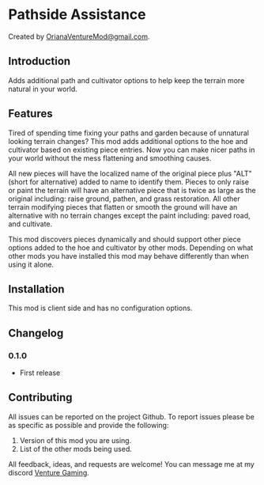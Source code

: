 # Pathside Assistance

Created by [OrianaVentureMod@gmail.com](https://github.com/OrianaVenture/VentureValheim).

## Introduction

Adds additional path and cultivator options to help keep the terrain more natural in your world.

## Features

Tired of spending time fixing your paths and garden because of unnatural looking terrain changes? This mod adds additional options to the hoe and cultivator based on existing piece entries. Now you can make nicer paths in your world without the mess flattening and smoothing causes.

All new pieces will have the localized name of the original piece plus "ALT" (short for alternative) added to name to identify them. Pieces to only raise or paint the terrain will have an alternative piece that is twice as large as the original including: raise ground, pathen, and grass restoration. All other terrain modifying pieces that flatten or smooth the ground will have an alternative with no terrain changes except the paint including: paved road, and cultivate.

This mod discovers pieces dynamically and should support other piece options added to the hoe and cultivator by other mods. Depending on what other mods you have installed this mod may behave differently than when using it alone.

## Installation

This mod is client side and has no configuration options.

## Changelog

### 0.1.0

* First release

## Contributing

All issues can be reported on the project Github. To report issues please be as specific as possible and provide the following:

1. Version of this mod you are using.
2. List of the other mods being used.

All feedback, ideas, and requests are welcome! You can message me at my discord [Venture Gaming](https://discord.gg/tAd5hapt88).
